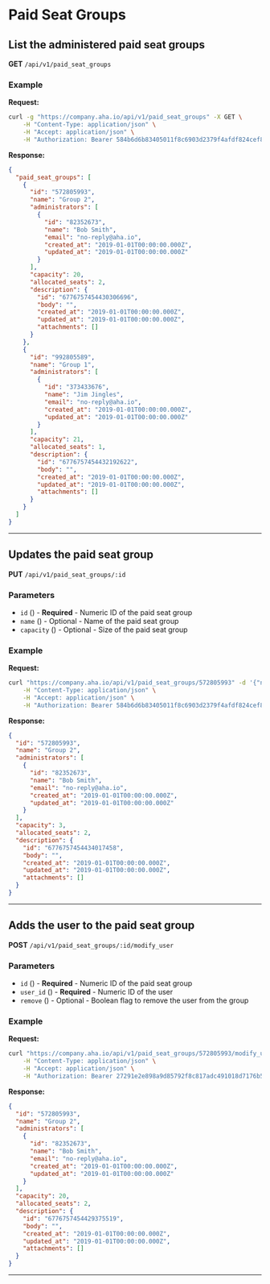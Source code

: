 # Paid Seat Groups

## List the administered paid seat groups

**GET** `/api/v1/paid_seat_groups`

### Example
**Request:**
```bash
curl -g "https://company.aha.io/api/v1/paid_seat_groups" -X GET \
	-H "Content-Type: application/json" \
	-H "Accept: application/json" \
	-H "Authorization: Bearer 584b6d6b83405011f8c6903d2379f4afdf824cef867db391b7bcb5995f603a76"
```

**Response:**
```json
{
  "paid_seat_groups": [
    {
      "id": "572805993",
      "name": "Group 2",
      "administrators": [
        {
          "id": "82352673",
          "name": "Bob Smith",
          "email": "no-reply@aha.io",
          "created_at": "2019-01-01T00:00:00.000Z",
          "updated_at": "2019-01-01T00:00:00.000Z"
        }
      ],
      "capacity": 20,
      "allocated_seats": 2,
      "description": {
        "id": "6776757454430306696",
        "body": "",
        "created_at": "2019-01-01T00:00:00.000Z",
        "updated_at": "2019-01-01T00:00:00.000Z",
        "attachments": []
      }
    },
    {
      "id": "992805589",
      "name": "Group 1",
      "administrators": [
        {
          "id": "373433676",
          "name": "Jim Jingles",
          "email": "no-reply@aha.io",
          "created_at": "2019-01-01T00:00:00.000Z",
          "updated_at": "2019-01-01T00:00:00.000Z"
        }
      ],
      "capacity": 21,
      "allocated_seats": 1,
      "description": {
        "id": "6776757454432192622",
        "body": "",
        "created_at": "2019-01-01T00:00:00.000Z",
        "updated_at": "2019-01-01T00:00:00.000Z",
        "attachments": []
      }
    }
  ]
}
```

---

## Updates the paid seat group

**PUT** `/api/v1/paid_seat_groups/:id`

### Parameters
- `id` () - **Required** - Numeric ID of the paid seat group
- `name` () - Optional - Name of the paid seat group
- `capacity` () - Optional - Size of the paid seat group

### Example
**Request:**
```bash
curl "https://company.aha.io/api/v1/paid_seat_groups/572805993" -d '{"name":"Group 2","capacity":3}' -X PUT \
	-H "Content-Type: application/json" \
	-H "Accept: application/json" \
	-H "Authorization: Bearer 584b6d6b83405011f8c6903d2379f4afdf824cef867db391b7bcb5995f603a76"
```

**Response:**
```json
{
  "id": "572805993",
  "name": "Group 2",
  "administrators": [
    {
      "id": "82352673",
      "name": "Bob Smith",
      "email": "no-reply@aha.io",
      "created_at": "2019-01-01T00:00:00.000Z",
      "updated_at": "2019-01-01T00:00:00.000Z"
    }
  ],
  "capacity": 3,
  "allocated_seats": 2,
  "description": {
    "id": "6776757454434017458",
    "body": "",
    "created_at": "2019-01-01T00:00:00.000Z",
    "updated_at": "2019-01-01T00:00:00.000Z",
    "attachments": []
  }
}
```

---

## Adds the user to the paid seat group

**POST** `/api/v1/paid_seat_groups/:id/modify_user`

### Parameters
- `id` () - **Required** - Numeric ID of the paid seat group
- `user_id` () - **Required** - Numeric ID of the user
- `remove` () - Optional - Boolean flag to remove the user from the group

### Example
**Request:**
```bash
curl "https://company.aha.io/api/v1/paid_seat_groups/572805993/modify_user" -d '{"user_id":82352673,"remove":null}' -X POST \
	-H "Content-Type: application/json" \
	-H "Accept: application/json" \
	-H "Authorization: Bearer 27291e2e898a9d85792f8c817adc491018d7176b5cc7d6865571e808055dd73b"
```

**Response:**
```json
{
  "id": "572805993",
  "name": "Group 2",
  "administrators": [
    {
      "id": "82352673",
      "name": "Bob Smith",
      "email": "no-reply@aha.io",
      "created_at": "2019-01-01T00:00:00.000Z",
      "updated_at": "2019-01-01T00:00:00.000Z"
    }
  ],
  "capacity": 20,
  "allocated_seats": 2,
  "description": {
    "id": "6776757454429375519",
    "body": "",
    "created_at": "2019-01-01T00:00:00.000Z",
    "updated_at": "2019-01-01T00:00:00.000Z",
    "attachments": []
  }
}
```

---
